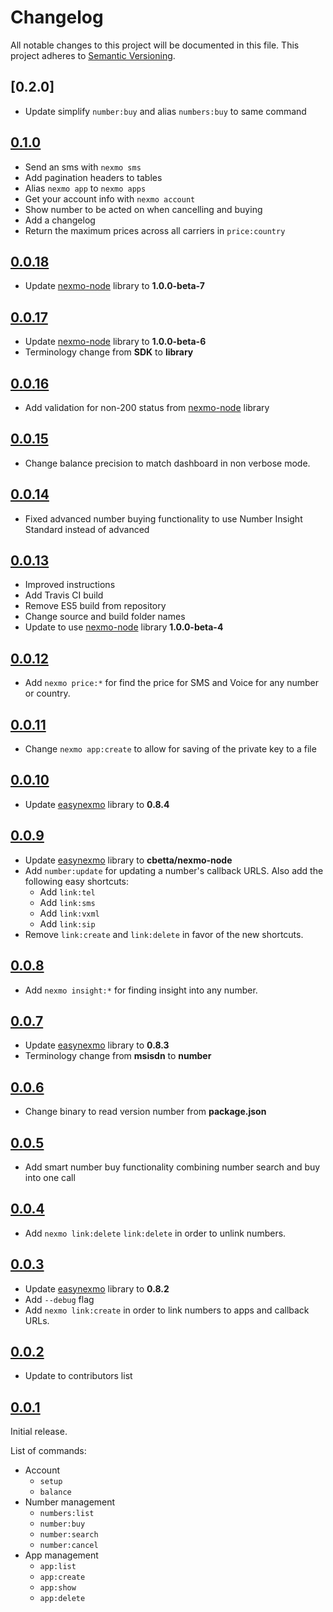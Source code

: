 # Changelog

All notable changes to this project will be documented in this file. This project adheres to [Semantic Versioning](http://semver.org/).

## [0.2.0]

- Update simplify `number:buy` and alias `numbers:buy` to same command

## [0.1.0]

- Send an sms with `nexmo sms`
- Add pagination headers to tables
- Alias `nexmo app` to `nexmo apps`
- Get your account info with `nexmo account`
- Show number to be acted on when cancelling and buying
- Add a changelog
- Return the maximum prices across all carriers in `price:country`

## [0.0.18]

- Update [nexmo-node] library to **1.0.0-beta-7**

## [0.0.17]

- Update [nexmo-node] library to **1.0.0-beta-6**
- Terminology change from **SDK** to **library**

## [0.0.16]

- Add validation for non-200 status from [nexmo-node] library

## [0.0.15]

- Change balance precision to match dashboard in non verbose mode.

## [0.0.14]

- Fixed advanced number buying functionality to use Number Insight Standard instead of advanced

## [0.0.13]

- Improved instructions
- Add Travis CI build
- Remove ES5 build from repository
- Change source and build folder names
- Update to use [nexmo-node] library  **1.0.0-beta-4**

## [0.0.12]

- Add `nexmo price:*` for find the price for SMS and Voice for any number or country.

## [0.0.11]

- Change `nexmo app:create` to allow for saving of the private key to a file

## [0.0.10]

- Update [easynexmo] library to **0.8.4**

## [0.0.9]

- Update [easynexmo] library to **cbetta/nexmo-node**
- Add `number:update` for updating a number's callback URLS. Also add the following easy shortcuts:
  - Add `link:tel`
  - Add `link:sms`
  - Add `link:vxml`
  - Add `link:sip`
- Remove `link:create` and `link:delete` in favor of the new shortcuts.

## [0.0.8]

* Add `nexmo insight:*` for finding insight into any number.

## [0.0.7]

- Update [easynexmo] library to **0.8.3**
- Terminology change from **msisdn** to **number**

## [0.0.6]

- Change binary to read version number from **package.json**

## [0.0.5]

- Add smart number buy functionality combining number search and buy into one call

## [0.0.4]

- Add `nexmo link:delete` `link:delete` in order to unlink numbers.

## [0.0.3]

- Update [easynexmo] library to **0.8.2**
- Add `--debug` flag
- Add `nexmo link:create` in order to link numbers to apps and callback URLs.

## [0.0.2]

- Update to contributors list

## [0.0.1]

Initial release.

List of commands:

- Account
  - `setup`
  - `balance`
- Number management
  - `numbers:list`
  - `number:buy`
  - `number:search`
  - `number:cancel`
- App management
  - `app:list`
  - `app:create`
  - `app:show`
  - `app:delete`

[0.1.0]: https://github.com/Nexmo/nexmo-cli/tree/v0.1.0
[0.0.18]: https://github.com/Nexmo/nexmo-cli/tree/v0.0.18
[0.0.17]: https://github.com/Nexmo/nexmo-cli/tree/v0.0.17
[0.0.16]: https://github.com/Nexmo/nexmo-cli/tree/v0.0.16
[0.0.15]: https://github.com/Nexmo/nexmo-cli/tree/v0.0.15
[0.0.14]: https://github.com/Nexmo/nexmo-cli/tree/v0.0.14
[0.0.13]: https://github.com/Nexmo/nexmo-cli/tree/v0.0.13
[0.0.12]: https://github.com/Nexmo/nexmo-cli/tree/v0.0.12
[0.0.11]: https://github.com/Nexmo/nexmo-cli/tree/v0.0.11
[0.0.10]: https://github.com/Nexmo/nexmo-cli/tree/v0.0.10
[0.0.9]: https://github.com/Nexmo/nexmo-cli/tree/v0.0.9
[0.0.8]: https://github.com/Nexmo/nexmo-cli/tree/v0.0.8
[0.0.7]: https://github.com/Nexmo/nexmo-cli/tree/v0.0.7
[0.0.6]: https://github.com/Nexmo/nexmo-cli/tree/v0.0.6
[0.0.5]: https://github.com/Nexmo/nexmo-cli/tree/v0.0.5
[0.0.4]: https://github.com/Nexmo/nexmo-cli/tree/v0.0.4
[0.0.3]: https://github.com/Nexmo/nexmo-cli/tree/v0.0.3
[0.0.2]: https://github.com/Nexmo/nexmo-cli/tree/v0.0.2
[0.0.1]: https://github.com/Nexmo/nexmo-cli/tree/v0.0.1
[nexmo-node]: https://github.com/Nexmo/nexmo-node
[easynexmo]: https://github.com/Nexmo/nexmo-node
